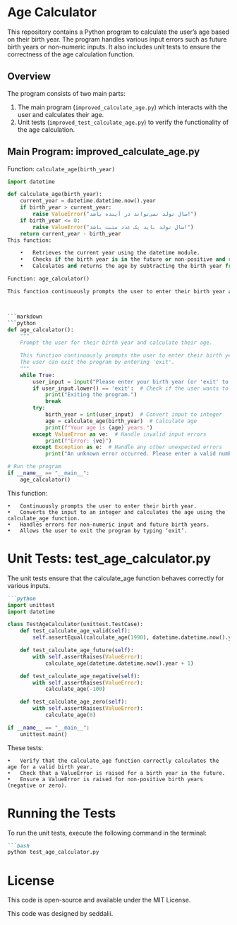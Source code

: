 # Age Calculator

This repository contains a Python program to calculate the user’s age based on their birth year. The program handles various input errors such as future birth years or non-numeric inputs. It also includes unit tests to ensure the correctness of the age calculation function.

## Overview

The program consists of two main parts:

1. The main program (`improved_calculate_age.py`) which interacts with the user and calculates their age.
2. Unit tests (`improved_test_calculate_age.py`) to verify the functionality of the age calculation.

## Main Program: improved_calculate_age.py

Function: `calculate_age(birth_year)`

```python
import datetime

def calculate_age(birth_year):
    current_year = datetime.datetime.now().year
    if birth_year > current_year:
        raise ValueError("سال تولد نمی‌تواند در آینده باشد!")
    if birth_year <= 0:
        raise ValueError("سال تولد باید یک عدد مثبت باشد!")
    return current_year - birth_year
This function:

	•	Retrieves the current year using the datetime module.
	•	Checks if the birth year is in the future or non-positive and raises a ValueError if so.
	•	Calculates and returns the age by subtracting the birth year from the current year.

Function: age_calculator()

This function continuously prompts the user to enter their birth year and calculates their age. Users can exit the program by typing ‘exit’.



```markdown
```python
def age_calculator():
    """
    Prompt the user for their birth year and calculate their age.

    This function continuously prompts the user to enter their birth year and calculates their age.
    The user can exit the program by entering 'exit'.
    """
    while True:
        user_input = input("Please enter your birth year (or 'exit' to quit): ")  # Prompt for birth year
        if user_input.lower() == 'exit':  # Check if the user wants to exit
            print("Exiting the program.")
            break
        try:
            birth_year = int(user_input)  # Convert input to integer
            age = calculate_age(birth_year)  # Calculate age
            print(f"Your age is {age} years.")
        except ValueError as ve:  # Handle invalid input errors
            print(f"Error: {ve}")
        except Exception as e:  # Handle any other unexpected errors
            print("An unknown error occurred. Please enter a valid number.")

# Run the program
if __name__ == "__main__":
    age_calculator()
```
This function:

	•	Continuously prompts the user to enter their birth year.
	•	Converts the input to an integer and calculates the age using the calculate_age function.
	•	Handles errors for non-numeric input and future birth years.
	•	Allows the user to exit the program by typing ‘exit’.

# Unit Tests: test_age_calculator.py
The unit tests ensure that the calculate_age function behaves correctly for various inputs.

```markdown
```python
import unittest
import datetime

class TestAgeCalculator(unittest.TestCase):
    def test_calculate_age_valid(self):
        self.assertEqual(calculate_age(1990), datetime.datetime.now().year - 1990)

    def test_calculate_age_future(self):
        with self.assertRaises(ValueError):
            calculate_age(datetime.datetime.now().year + 1)

    def test_calculate_age_negative(self):
        with self.assertRaises(ValueError):
            calculate_age(-100)

    def test_calculate_age_zero(self):
        with self.assertRaises(ValueError):
            calculate_age(0)

if __name__ == "__main__":
    unittest.main()
```

These tests:

	•	Verify that the calculate_age function correctly calculates the age for a valid birth year.
	•	Check that a ValueError is raised for a birth year in the future.
	•	Ensure a ValueError is raised for non-positive birth years (negative or zero).



 # Running the Tests

To run the unit tests, execute the following command in the terminal:

```markdown
```bash
python test_age_calculator.py
```

# License

This code is open-source and available under the MIT License.

This code was designed by seddalii.

